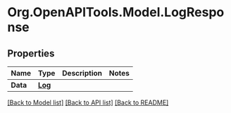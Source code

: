 
# Org.OpenAPITools.Model.LogResponse

## Properties

Name | Type | Description | Notes
------------ | ------------- | ------------- | -------------
**Data** | [**Log**](Log.md) |  | 

[[Back to Model list]](../README.md#documentation-for-models)
[[Back to API list]](../README.md#documentation-for-api-endpoints)
[[Back to README]](../README.md)

